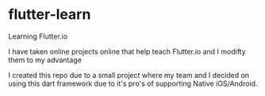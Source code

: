 # flutter-learn
Learning Flutter.io

I have taken online projects online that help teach Flutter.io and I modifty them to my advantage

I created this repo due to a small project where my team and I decided on using this dart framework due to it's pro's of supporting Native iOS/Android.
